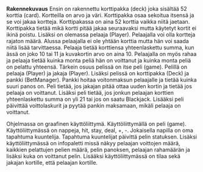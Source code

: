 ﻿
**Rakennekuvaus**
  Ensin on rakennettu korttipakka (deck) joka sisältää 52 korttia (card). Kortteilla on arvo ja väri. Korttipakka osaa sekoitua itsensä ja se voi jakaa kortteja. Korttipakassa on aina 52 korttia vaikka niitä jaetaan. Korttipakka tietää mikä kortti pitää jakaa seuraavaksi mutta käytetyt kortit ei ikinä poistu.
Lisäksi on olemassa pelaaja (Player). Pelaajalla voi olla kortteja rajaton määrä. Alussa pelaajalla ei ole yhtään korttia mutta hän voi saada niitä lisää tarvittaessa. Pelaaja tietää korttiensa yhteenlaskettu summa, kun ässä on joko 10 tai 11 ja kuvakortin arvo on aina 10. Pelaajalla on myös rahaa ja pelaaja tietää kuinka monta peliä hän on voittanut ja kuinka monta peliä on pelattu yhteensä.
Tärkein osuus pelissä on itse peli (game). Pelillä on pelaaja (Player) ja jakaja (Player). Lisäksi pelissä on korttipakka (Deck) ja pankki (BetManager). Pankki hoitaa voitonmaksun pelaajalle ja tietää kuinka suuri panos on.
  Peli tietää, jos jakajan pitää ottaa uuden kortin ja tietää jos pelaaja on voittanut. Lisäksi peli tietää, jos jonkun pelaajan korttien yhteenlaskettu summa on yli 21 tai jos on saatu Blackjack. Lisääksi peli päivittää voittolaskurit ja pyytää pankin maksamaan, mikäli pelaaja on voittanut. 

  Ohjelmassa on graafinen käyttöliittymä. Käyttöliittymällä on peli (game). Käyttöliittymässä on nappeja, hit, stay, deal, +, -. Jokaisella napilla on oma tapahtuma kuuntelija. Tapahtuma kuuntelijat päivittä pelin statuksen. Lisäksi käyttöliittymässä on infopaletti missä näkyy pelaajan voittojen määrä, kaikkien pelattujen pelien määrä, pelin panoksen, pelaajan rahamäärän ja lisäksi kuka on voittanut pelin. 
Lisääksi käyttöliittymässä on tilaa sekä jakajan kortille, että pelaajan kortille.
